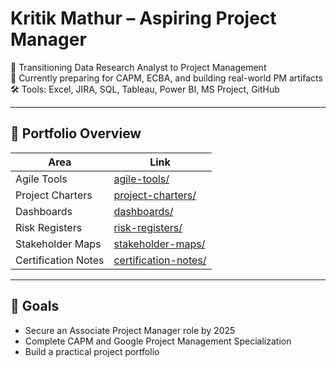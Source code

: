 # Kritik Mathur – Aspiring Project Manager

🎯 Transitioning Data Research Analyst to Project Management  
📌 Currently preparing for CAPM, ECBA, and building real-world PM artifacts  
🛠️ Tools: Excel, JIRA, SQL, Tableau, Power BI, MS Project, GitHub  

---

## 📁 Portfolio Overview

| Area               | Link                         |
|--------------------|------------------------------|
| Agile Tools        | [agile-tools/](./agile-tools)          |
| Project Charters   | [project-charters/](./project-charters) |
| Dashboards         | [dashboards/](./dashboards)          |
| Risk Registers     | [risk-registers/](./risk-registers)      |
| Stakeholder Maps   | [stakeholder-maps/](./stakeholder-maps)   |
| Certification Notes| [certification-notes/](./certification-notes) |

---

## 📌 Goals
- Secure an Associate Project Manager role by 2025
- Complete CAPM and Google Project Management Specialization
- Build a practical project portfolio
